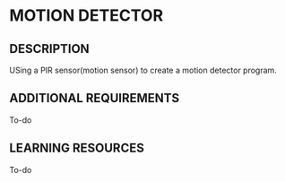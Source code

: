 # MOTION DETECTOR
## DESCRIPTION
USing a PIR sensor(motion sensor) to create a motion detector program.

## ADDITIONAL REQUIREMENTS
  To-do
## LEARNING RESOURCES
  To-do
